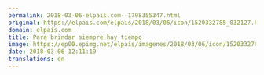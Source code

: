 ```yaml
---
permalink: 2018-03-06-elpais.com--1798355347.html
original: https://elpais.com/elpais/2018/03/06/icon/1520332785_032127.html#?ref=rss&format=simple&link=link
domain: elpais.com
title: Para brindar siempre hay tiempo
image: https://ep00.epimg.net/elpais/imagenes/2018/03/06/icon/1520332785_032127_1520332943_rrss_normal.jpg
date: 2018-03-06 12:11:19
translations: en
---
```


